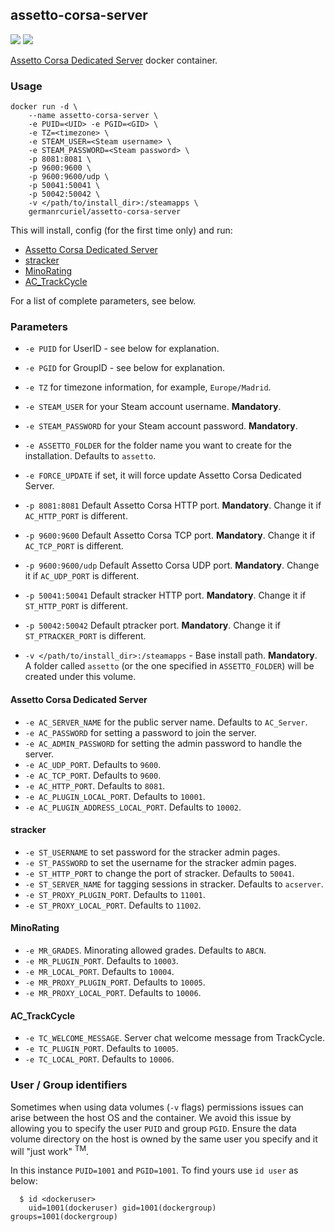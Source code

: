 ## assetto-corsa-server
[![](https://images.microbadger.com/badges/image/germanrcuriel/assetto-corsa-server.svg)](http://microbadger.com/images/germanrcuriel/assetto-corsa-server "Get your own image badge on microbadger.com") [![](https://images.microbadger.com/badges/version/germanrcuriel/assetto-corsa-server.svg)](http://microbadger.com/images/germanrcuriel/assetto-corsa-server "Get your own version badge on microbadger.com")

[Assetto Corsa Dedicated Server](https://steamdb.info/app/302550/) docker container.

### Usage
    docker run -d \
        --name assetto-corsa-server \
        -e PUID=<UID> -e PGID=<GID> \
        -e TZ=<timezone> \
        -e STEAM_USER=<Steam username> \
        -e STEAM_PASSWORD=<Steam password> \
        -p 8081:8081 \
        -p 9600:9600 \
        -p 9600:9600/udp \
        -p 50041:50041 \
        -p 50042:50042 \
        -v </path/to/install_dir>:/steamapps \
        germanrcuriel/assetto-corsa-server

This will install, config (for the first time only) and run:
- [Assetto Corsa Dedicated Server](https://steamdb.info/app/302550/)
- [stracker](http://www.n-e-y-s.de/main)
- [MinoRating](http://www.minorating.com/)
- [AC_TrackCycle](http://www.racedepartment.com/downloads/ac_trackcycle.6917/)

For a list of complete parameters, see below.

### Parameters

* `-e PUID` for UserID - see below for explanation.
* `-e PGID` for GroupID - see below for explanation.
* `-e TZ` for timezone information, for example, `Europe/Madrid`.
* `-e STEAM_USER` for your Steam account username. **Mandatory**.
* `-e STEAM_PASSWORD` for your Steam account password. **Mandatory**.
* `-e ASSETTO_FOLDER` for the folder name you want to create for the installation. Defaults to `assetto`.
* `-e FORCE_UPDATE` if set, it will force update Assetto Corsa Dedicated Server.

* `-p 8081:8081` Default Assetto Corsa HTTP port. **Mandatory**. Change it if `AC_HTTP_PORT` is different.
* `-p 9600:9600` Default Assetto Corsa TCP port. **Mandatory**. Change it if `AC_TCP_PORT` is different.
* `-p 9600:9600/udp` Default Assetto Corsa UDP port. **Mandatory**. Change it if `AC_UDP_PORT` is different.
* `-p 50041:50041` Default stracker HTTP port. **Mandatory**. Change it if `ST_HTTP_PORT` is different.
* `-p 50042:50042` Default ptracker port. **Mandatory**. Change it if `ST_PTRACKER_PORT` is different.

* `-v </path/to/install_dir>:/steamapps` - Base install path. **Mandatory**. A folder called `assetto` (or the one specified in `ASSETTO_FOLDER`) will be created under this volume.

#### Assetto Corsa Dedicated Server

* `-e AC_SERVER_NAME` for the public server name. Defaults to `AC_Server`.
* `-e AC_PASSWORD` for setting a password to join the server.
* `-e AC_ADMIN_PASSWORD` for setting the admin password to handle the server.
* `-e AC_UDP_PORT`. Defaults to `9600`.
* `-e AC_TCP_PORT`. Defaults to `9600`.
* `-e AC_HTTP_PORT`. Defaults to `8081`.
* `-e AC_PLUGIN_LOCAL_PORT`. Defaults to `10001`.
* `-e AC_PLUGIN_ADDRESS_LOCAL_PORT`. Defaults to `10002`.


#### stracker

* `-e ST_USERNAME` to set password for the stracker admin pages.
* `-e ST_PASSWORD` to set the username for the stracker admin pages.
* `-e ST_HTTP_PORT` to change the port of stracker. Defaults to `50041`.
* `-e ST_SERVER_NAME` for tagging sessions in stracker. Defaults to `acserver`.
* `-e ST_PROXY_PLUGIN_PORT`. Defaults to `11001`.
* `-e ST_PROXY_LOCAL_PORT`. Defaults to `11002`.


#### MinoRating

* `-e MR_GRADES`. Minorating allowed grades. Defaults to `ABCN`.
* `-e MR_PLUGIN_PORT`. Defaults to `10003`.
* `-e MR_LOCAL_PORT`. Defaults to `10004`.
* `-e MR_PROXY_PLUGIN_PORT`. Defaults to `10005`.
* `-e MR_PROXY_LOCAL_PORT`. Defaults to `10006`.


#### AC_TrackCycle

* `-e TC_WELCOME_MESSAGE`. Server chat welcome message from TrackCycle.
* `-e TC_PLUGIN_PORT`. Defaults to `10005`.
* `-e TC_LOCAL_PORT`. Defaults to `10006`.

### User / Group identifiers

Sometimes when using data volumes (`-v` flags) permissions issues can arise between the host OS and the container. We avoid this issue by allowing you to specify the user `PUID` and group `PGID`. Ensure the data volume directory on the host is owned by the same user you specify and it will "just work" <sup>TM</sup>.

In this instance `PUID=1001` and `PGID=1001`. To find yours use `id user` as below:

```
  $ id <dockeruser>
    uid=1001(dockeruser) gid=1001(dockergroup) groups=1001(dockergroup)
```

